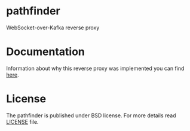# pathfinder
WebSocket-over-Kafka reverse proxy 

# Documentation
Information about why this reverse proxy was implemented you can find [here](https://github.com/OpenMatchmaking/documentation/blob/master/docs/components.md#reverse-proxy).

# License
The pathfinder is published under BSD license. For more details read [LICENSE](https://github.com/OpenMatchmaking/pathfinder/blob/master/LICENSE) file.
